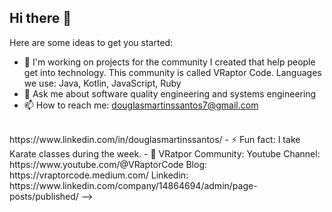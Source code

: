 ## Hi there 👋

Here are some ideas to get you started:

- 🔭 I'm working on projects for the community I created that help people get into technology. This community is called VRaptor Code. Languages ​​we use: Java, Kotlin, JavaScript, Ruby
- 💬 Ask me about software quality engineering and systems engineering
- 📫 How to reach me: 
douglasmartinssantos7@gmail.com
<br>
https://www.linkedin.com/in/douglasmartinssantos/
- ⚡ Fun fact: I take Karate classes during the week.
- 🦖 VRatpor Community:
        Youtube Channel: https://www.youtube.com/@VRaptorCode
        Blog: https://vraptorcode.medium.com/
        Linkedin: https://www.linkedin.com/company/14864694/admin/page-posts/published/
--> 
